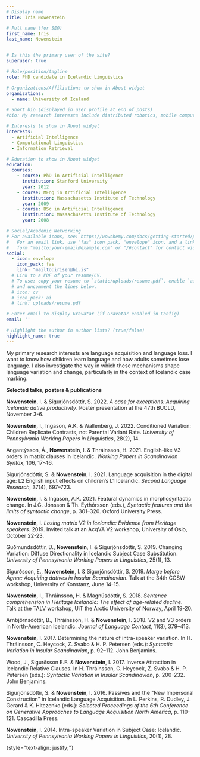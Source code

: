 ```yaml
---
# Display name
title: Iris Nowenstein

# Full name (for SEO)
first_name: Iris
last_name: Nowenstein


# Is this the primary user of the site?
superuser: true

# Role/position/tagline
role: PhD candidate in Icelandic Linguistics

# Organizations/Affiliations to show in About widget
organizations:
  - name: University of Iceland

# Short bio (displayed in user profile at end of posts)
#bio: My research interests include distributed robotics, mobile computing and programmable matter.

# Interests to show in About widget
interests:
  - Artificial Intelligence
  - Computational Linguistics
  - Information Retrieval

# Education to show in About widget
education:
  courses:
    - course: PhD in Artificial Intelligence
      institution: Stanford University
      year: 2012
    - course: MEng in Artificial Intelligence
      institution: Massachusetts Institute of Technology
      year: 2009
    - course: BSc in Artificial Intelligence
      institution: Massachusetts Institute of Technology
      year: 2008

# Social/Academic Networking
# For available icons, see: https://wowchemy.com/docs/getting-started/page-builder/#icons
#   For an email link, use "fas" icon pack, "envelope" icon, and a link in the
#   form "mailto:your-email@example.com" or "/#contact" for contact widget.
social:
  - icon: envelope
    icon_pack: fas
    link: "mailto:irisen@hi.is"
  # Link to a PDF of your resume/CV.
  # To use: copy your resume to `static/uploads/resume.pdf`, enable `ai` icons in `params.yaml`,
  # and uncomment the lines below.
  # icon: cv
  # icon_pack: ai
  # link: uploads/resume.pdf

# Enter email to display Gravatar (if Gravatar enabled in Config)
email: ''

# Highlight the author in author lists? (true/false)
highlight_name: true
---
```


My primary research interests are language acquisition and language loss. I want to know how children learn language and how adults sometimes lose language. I also investigate the way in which these mechanisms shape language variation and change, particularly in the context of Icelandic case marking.



**Selected talks, posters & publications**

**Nowenstein**, I. & Sigurjónsdóttir, S. 2022.  _A case for exceptions: Acquiring Icelandic dative productivity_. Poster presentation at the 47th BUCLD, November 3-6.


**Nowenstein**, I., Ingason, A.K. & Wallenberg, J. 2022. Conditioned Variation: Children Replicate Contrasts, not Parental Variant Rate. _University of Pennsylvania Working Papers in Linguistics_, 28(2), 14.


Angantýsson, Á., **Nowenstein**, I. & Thráinsson, H. 2021. English-like V3 orders in matrix clauses in Icelandic. _Working Papers in Scandinavian Syntax_, 106, 17-46.


Sigurjónsdóttir, S. & **Nowenstein**, I. 2021. Language acquisition in the digital age: L2 English input effects on children’s L1 Icelandic. _Second Language Research_, 37(4), 697–723.


**Nowenstein**, I. & Ingason, A.K. 2021. Featural dynamics in morphosyntactic change. In J.G. Jónsson & Th. Eythórsson (eds.), _Syntactic features and the limits of syntactic change_, p. 301–320. Oxford University Press. 


**Nowenstein**, I. _Losing matrix V2 in Icelandic: Evidence from Heritage speakers_. 2019. Invited talk at an AcqVA V2 workshop, University of Oslo, October 22-23.


Guðmundsdóttir, D., **Nowenstein**, I. & Sigurjónsdóttir, S. 2019. Changing Variation: Diffuse Directionality in Icelandic Subject Case Substitution. _University of Pennsylvania Working Papers in Linguistics_, 25(1), 13.


Sigurðsson, E., **Nowenstein**, I. & Sigurjónsdóttir, S. 2019. _Merge before Agree: Acquiring datives in Insular Scandinavian_. Talk at the 34th CGSW workshop, University of Konstanz, June 14-15.


**Nowenstein**, I., Thráinsson, H. & Magnúsdóttir, S. 2018. _Sentence comprehension in Heritage Icelandic: The effect of age-related decline_. Talk at the TALV workshop, UiT the Arctic University of Norway, April 19-20.


Arnbjörnsdóttir, B., Thráinsson, H. & **Nowenstein**, I. 2018. V2 and V3 orders in North-American Icelandic. _Journal of Language Contact_, 11(3), 379–413.


**Nowenstein**, I. 2017. Determining the nature of intra-speaker variation. In H. Thráinsson, C. Heycock, Z. Svabo & H. P. Petersen (eds.): _Syntactic Variation in Insular Scandinavian_, p. 92–112. John Benjamins.


Wood, J., Sigurðsson E.F. & **Nowenstein**, I. 2017. Inverse Attraction in Icelandic Relative Clauses. In H. Thráinsson, C. Heycock, Z. Svabo & H. P. Petersen (eds.): _Syntactic Variation in Insular Scandinavian_, p. 200-232. John Benjamins.


Sigurjónsdóttir, S. & **Nowenstein**, I. 2016. Passives and the "New Impersonal Construction" in Icelandic Language Acquisition. In L. Perkins, R. Dudley, J. Gerard & K. Hitczenko (eds.): _Selected Proceedings of the 6th Conference on Generative Approaches to Language Acquisition North America_, p. 110-121. Cascadilla Press.


**Nowenstein**, I. 2014. Intra-speaker Variation in Subject Case: Icelandic. _University of Pennsylvania Working Papers in Linguistics_, 20(1), 28.

{style="text-align: justify;"}
